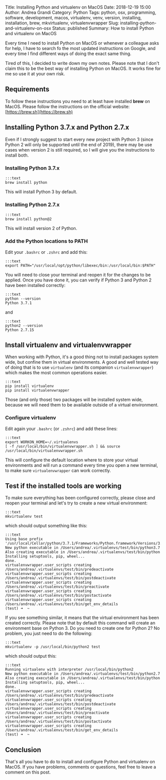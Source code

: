 Title: Installing Python and virtualenv on MacOS
Date: 2018-12-19 15:00
Author: Andrea Grandi
Category: Python
Tags: python, osx, programming, software, development, macos, virtualenv, venv, version, installing, installation, brew, mkvirtualenv, virtualenvwrapper
Slug: installing-python-and-virtualenv-on-osx
Status: published
Summary: How to install Python and virtualenv on MacOS

Every time I need to install Python on MacOS or whenever a colleague asks for help, I have to search fo the most updated instructions on Google, and every time I find different ways of doing the exact same thing.

Tired of this, I decided to write down my own notes. Please note that I don't claim this to be the best way of installing Python on MacOS. It works fine for me so use it at your own risk.

## Requirements

To follow these instructions you need to at least have installed **brew** on MacOS. Please follow the instructions on the official website: [https://brew.sh](https://brew.sh)

## Installing Python 3.7.x and Python 2.7.x

Even if I strongly suggest to start every new project with Python 3 (since Python 2 will only be supported until the end of 2019), there may be use cases when version 2 is still required, so I will give you the instructions to install both.

### Installing Python 3.7.x

    :::text
    brew install python

This will install Python 3 by default.

### Installing Python 2.7.x

    :::text
    brew install python@2

This will install version 2 of Python.

### Add the Python locations to PATH

Edit your `.bashrc` or `.zshrc` and add this:

    :::text
    export PATH="/usr/local/opt/python/libexec/bin:/usr/local/bin:$PATH"

You will need to close your terminal and reopen it for the changes to be applied. Once you have done it, you can verify if Python 3 and Python 2 have been installed correctly:

    :::text
    python --version
    Python 3.7.1

and

    :::text
    python2 --version
    Python 2.7.15

## Install virtualenv and virtualenvwrapper

When working with Python, it's a good thing not to install packages system wide, but confine them in virtual environments. A good and well tested way of doing that is to use `virtualenv` (and its companion `virtualenvwrapper`) which makes the most common operations easier.

    :::text
    pip install virtualenv
    pip install virtualenvwrapper

Those (and only those) two packages will be installed system wide, because we will need them to be available outside of a virtual environment.

### Configure virtualenv

Edit again your `.bashrc` (or `.zshrc`) and add these lines:

    :::text
    export WORKON_HOME=~/.virtualenvs
    [ -f /usr/local/bin/virtualenvwrapper.sh ] && source /usr/local/bin/virtualenvwrapper.sh

This will configure the default location where to store your virtual environments and will run a command every time you open a new terminal, to make sure `virtualenvwrapper` can work correctly.

## Test if the installed tools are working

To make sure everything has been configured correctly, please close and reopen your terminal and let's try to create a new virtual environment:

    :::text
    mkvirtualenv test

which should output something like this:

    :::text
    Using base prefix '/usr/local/Cellar/python/3.7.1/Frameworks/Python.framework/Versions/3.7'
    New python executable in /Users/andrea/.virtualenvs/test/bin/python3.7
    Also creating executable in /Users/andrea/.virtualenvs/test/bin/python
    Installing setuptools, pip, wheel...
    done.
    virtualenvwrapper.user_scripts creating /Users/andrea/.virtualenvs/test/bin/predeactivate
    virtualenvwrapper.user_scripts creating /Users/andrea/.virtualenvs/test/bin/postdeactivate
    virtualenvwrapper.user_scripts creating /Users/andrea/.virtualenvs/test/bin/preactivate
    virtualenvwrapper.user_scripts creating /Users/andrea/.virtualenvs/test/bin/postactivate
    virtualenvwrapper.user_scripts creating /Users/andrea/.virtualenvs/test/bin/get_env_details
    (test) ➜  ~

If you see something similar, it means that the virtual environment has been created correctly. Please note that by default this command will create an environment base on Python 3. Do you need to create one for Python 2? No problem, you just need to do the following:

    :::text
    mkvirtualenv -p /usr/local/bin/python2 test

which should output this:

    :::text
    Running virtualenv with interpreter /usr/local/bin/python2
    New python executable in /Users/andrea/.virtualenvs/test/bin/python2.7
    Also creating executable in /Users/andrea/.virtualenvs/test/bin/python
    Installing setuptools, pip, wheel...
    done.
    virtualenvwrapper.user_scripts creating /Users/andrea/.virtualenvs/test/bin/predeactivate
    virtualenvwrapper.user_scripts creating /Users/andrea/.virtualenvs/test/bin/postdeactivate
    virtualenvwrapper.user_scripts creating /Users/andrea/.virtualenvs/test/bin/preactivate
    virtualenvwrapper.user_scripts creating /Users/andrea/.virtualenvs/test/bin/postactivate
    virtualenvwrapper.user_scripts creating /Users/andrea/.virtualenvs/test/bin/get_env_details
    (test) ➜  ~

## Conclusion

That's all you have to do to install and configure Python and virtualenv on MacOS. If you have problems, comments or questions, feel free to leave a comment on this post.
